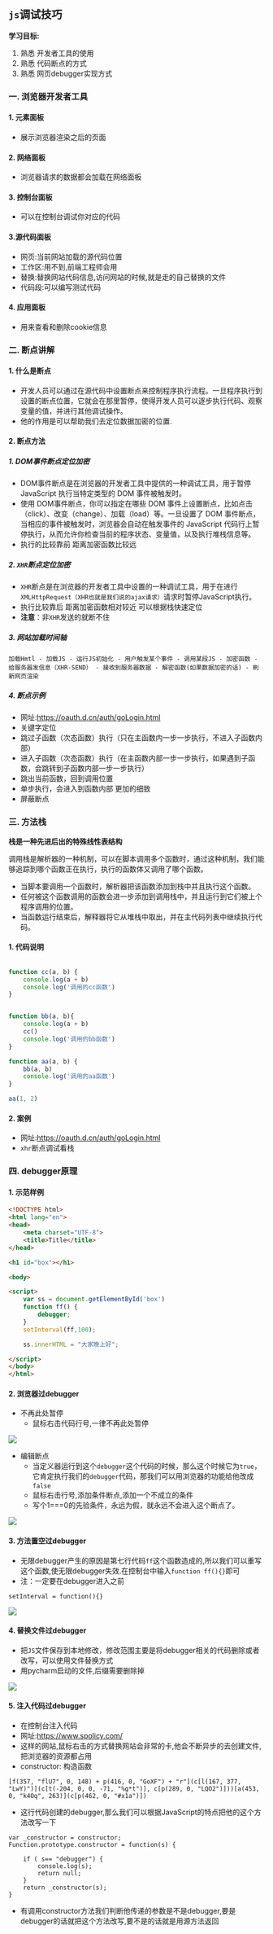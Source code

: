 ## `js`调试技巧

**学习目标:**

1. 熟悉 开发者工具的使用
2. 熟悉 代码断点的方式
3. 熟悉 网页debugger实现方式



### 一. 浏览器开发者工具

#### 1. 元素面板

- 展示浏览器渲染之后的页面

#### 2. 网络面板

- 浏览器请求的数据都会加载在网络面板

#### 3. 控制台面板

- 可以在控制台调试你对应的代码

#### 3.源代码面板

- 网页:当前网站加载的源代码位置
- 工作区:用不到,前端工程师会用
- 替换:替换网站代码信息,访问网站的时候,就是走的自己替换的文件
- 代码段:可以编写测试代码

#### 4. 应用面板

- 用来查看和删除cookie信息



### 二. 断点讲解

#### 1. 什么是断点

- 开发人员可以通过在源代码中设置断点来控制程序执行流程。一旦程序执行到设置的断点位置，它就会在那里暂停，使得开发人员可以逐步执行代码、观察变量的值，并进行其他调试操作。
- 他的作用是可以帮助我们去定位数据加密的位置.

#### 2. 断点方法

##### 1. DOM事件断点定位加密

- DOM事件断点是在浏览器的开发者工具中提供的一种调试工具，用于暂停 JavaScript 执行当特定类型的 DOM 事件被触发时。
- 使用 DOM事件断点，你可以指定在哪些 DOM 事件上设置断点，比如点击（click）、改变（change）、加载（load）等。一旦设置了 DOM 事件断点，当相应的事件被触发时，浏览器会自动在触发事件的 JavaScript 代码行上暂停执行，从而允许你检查当前的程序状态、变量值，以及执行堆栈信息等。
- 执行的比较靠前 距离加密函数比较远

##### 2. `XHR`断点定位加密

- `XHR`断点是在浏览器的开发者工具中设置的一种调试工具，用于在进行`XMLHttpRequest（XHR也就是我们说的ajax请求）`请求时暂停JavaScript执行。
- 执行比较靠后 距离加密函数相对较近   可以根据栈快速定位
- **注意**：非`XHR`发送的就断不住

##### 3. 网站加载时间轴

```
加载Hmtl - 加载JS - 运行JS初始化 - 用户触发某个事件 - 调用某段JS - 加密函数 - 给服务器发信息（XHR-SEND） - 接收到服务器数据 - 解密函数(如果数据加密的话) - 刷新网页渲染
```

##### 4. 断点示例

- 网址:https://oauth.d.cn/auth/goLogin.html
- 关键字定位
- 跳过子函数（次态函数）执行（只在主函数内一步一步执行，不进入子函数内部）
- 进入子函数（次态函数）执行（在主函数内部一步一步执行，如果遇到子函数，会跳转到子函数内部一步一步执行）
- 跳出当前函数，回到调用位置
- 单步执行，会进入到函数内部 更加的细致
- 屏蔽断点



### 三. 方法栈

**栈是一种先进后出的特殊线性表结构**

调用栈是解析器的一种机制，可以在脚本调用多个函数时，通过这种机制，我们能够追踪到哪个函数正在执行，执行的函数体又调用了哪个函数。

- 当脚本要调用一个函数时，解析器把该函数添加到栈中并且执行这个函数。
- 任何被这个函数调用的函数会进一步添加到调用栈中，并且运行到它们被上个程序调用的位置。
- 当函数运行结束后，解释器将它从堆栈中取出，并在主代码列表中继续执行代码。

#### 1. 代码说明

```JavaScript

function cc(a, b) {
    console.log(a + b)
    console.log('调用的cc函数')
}


function bb(a, b){
    console.log(a + b)
    cc()
    console.log('调用的bb函数')
}

function aa(a, b) {
    bb(a, b)
    console.log('调用的aa函数')
}

aa(1, 2)

```

#### 2. 案例

- 网址:https://oauth.d.cn/auth/goLogin.html
- `xhr`断点调试看栈



### 四. debugger原理

#### 1. 示范样例

```html
<!DOCTYPE html>
<html lang="en">
<head>
    <meta charset="UTF-8">
    <title>Title</title>
</head>

<h1 id="box"></h1>

<body>

<script>
    var ss = document.getElementById('box')
    function ff() {
        debugger;
    }
    setInterval(ff,100);

    ss.innerHTML = "大家晚上好";

</script>
</body>
</html>

```

#### 2. 浏览器过debugger

- 不再此处暂停
  - 鼠标右击代码行号,一律不再此处暂停

![](./images/130.png)

- 编辑断点
  - 当定义器运行到这个`debugger`这个代码的时候，那么这个时候它为`true`，它肯定执行我们的`debugger`代码，那我们可以用浏览器的功能给他改成`false`
  - 鼠标右击行号,添加条件断点,添加一个不成立的条件
  - 写个1===0的先验条件，永远为假，就永远不会进入这个断点了。

![](./images/131.png)

#### 3. 方法置空过debugger

- 无限debugger产生的原因是第七行代码`ff`这个函数造成的,所以我们可以重写这个函数,使无限debugger失效.在控制台中输入`function ff(){}`即可
- 注：一定要在debugger进入之前

```
setInterval = function(){}
```

![](./images/132.png)

#### 4. 替换文件过debugger

- 把`JS`文件保存到本地修改，修改范围主要是将debugger相关的代码删除或者改写，可以使用文件替换方式
- 用pycharm启动的文件,后缀需要删除掉

![](./images/133.png)

#### 5. 注入代码过debugger

- 在控制台注入代码
- 网址:https://www.spolicy.com/
- 这样的网站,鼠标右击的方式替换网站会非常的卡,他会不断异步的去创建文件,把浏览器的资源都占用
- constructor: 构造函数

```
[f(357, "flU7", 0, 148) + p(416, 0, "GoXF") + "r"](c[l(167, 377, "LwY)")](c[t(-204, 0, 0, -71, "%g*t")], c[p(289, 0, "LQO2")]))[a(453, 0, "k4Oq", 263)](c[p(462, 0, "#x1a")])
```

- 这行代码创建的debugger,那么我们可以根据JavaScript的特点把他的这个方法改写一下

```
var _constructor = constructor;
Function.prototype.constructor = function(s) {
    
    if ( s== "debugger") {
        console.log(s);
        return null;
    }
    return _constructor(s);
}

```

- 有调用constructor方法我们判断他传递的参数是不是debugger,要是debugger的话就把这个方法改写,要不是的话就是用源方法返回